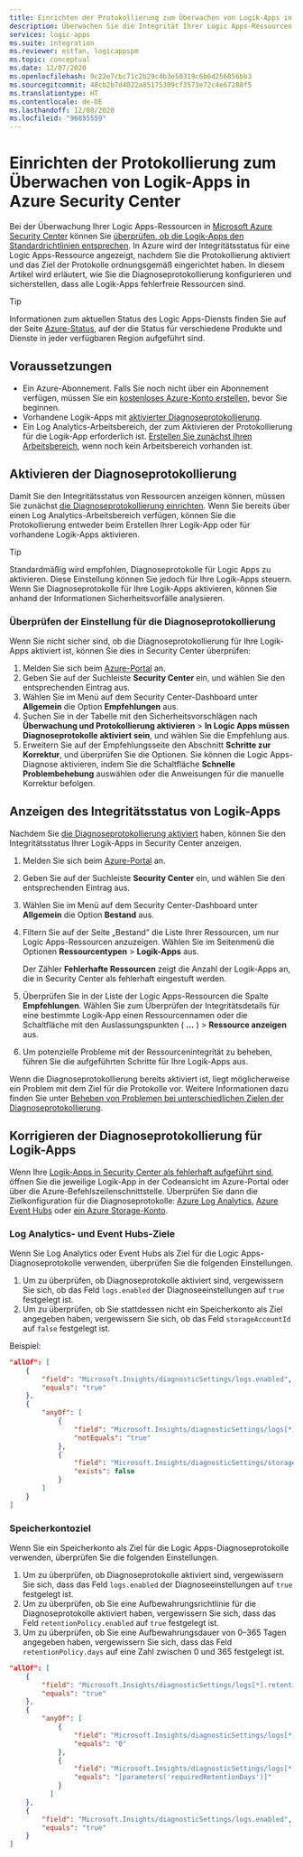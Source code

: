 ```yaml
---
title: Einrichten der Protokollierung zum Überwachen von Logik-Apps in Azure Security Center
description: Überwachen Sie die Integrität Ihrer Logic Apps-Ressourcen in Azure Security Center, indem Sie die Diagnoseprotokollierung einrichten.
services: logic-apps
ms.suite: integration
ms.reviewer: estfan, logicappspm
ms.topic: conceptual
ms.date: 12/07/2020
ms.openlocfilehash: 9c22e7cbc71c2b29c4b3e50319c6b6d256856bb3
ms.sourcegitcommit: 48cb2b7d4022a85175309cf3573e72c4e67288f5
ms.translationtype: HT
ms.contentlocale: de-DE
ms.lasthandoff: 12/08/2020
ms.locfileid: "96855559"
---
```

# <a name="set-up-logging-to-monitor-logic-apps-in-azure-security-center"></a>Einrichten der Protokollierung zum Überwachen von Logik-Apps in Azure Security Center

Bei der Überwachung Ihrer Logic Apps-Ressourcen in [Microsoft Azure Security Center](../security-center/security-center-introduction.md) können Sie [überprüfen, ob die Logik-Apps den Standardrichtlinien entsprechen](#view-logic-apps-health-status). In Azure wird der Integritätsstatus für eine Logic Apps-Ressource angezeigt, nachdem Sie die Protokollierung aktiviert und das Ziel der Protokolle ordnungsgemäß eingerichtet haben. In diesem Artikel wird erläutert, wie Sie die Diagnoseprotokollierung konfigurieren und sicherstellen, dass alle Logik-Apps fehlerfreie Ressourcen sind.

> [!TIP]
> Informationen zum aktuellen Status des Logic Apps-Diensts finden Sie auf der Seite [Azure-Status](https://status.azure.com/), auf der die Status für verschiedene Produkte und Dienste in jeder verfügbaren Region aufgeführt sind.

## <a name="prerequisites"></a>Voraussetzungen

* Ein Azure-Abonnement. Falls Sie noch nicht über ein Abonnement verfügen, müssen Sie ein [kostenloses Azure-Konto erstellen](https://azure.microsoft.com/free/), bevor Sie beginnen.
* Vorhandene Logik-Apps mit [aktivierter Diagnoseprotokollierung](#enable-diagnostic-logging).
* Ein Log Analytics-Arbeitsbereich, der zum Aktivieren der Protokollierung für die Logik-App erforderlich ist. [Erstellen Sie zunächst Ihren Arbeitsbereich](/learn/quick-create-workspace.md), wenn noch kein Arbeitsbereich vorhanden ist.

## <a name="enable-diagnostic-logging"></a>Aktivieren der Diagnoseprotokollierung

Damit Sie den Integritätsstatus von Ressourcen anzeigen können, müssen Sie zunächst [die Diagnoseprotokollierung einrichten](monitor-logic-apps-log-analytics.md). Wenn Sie bereits über einen Log Analytics-Arbeitsbereich verfügen, können Sie die Protokollierung entweder beim Erstellen Ihrer Logik-App oder für vorhandene Logik-Apps aktivieren.

> [!TIP]
> Standardmäßig wird empfohlen, Diagnoseprotokolle für Logic Apps zu aktivieren. Diese Einstellung können Sie jedoch für Ihre Logik-Apps steuern. Wenn Sie Diagnoseprotokolle für Ihre Logik-Apps aktivieren, können Sie anhand der Informationen Sicherheitsvorfälle analysieren.

### <a name="check-diagnostic-logging-setting"></a>Überprüfen der Einstellung für die Diagnoseprotokollierung

Wenn Sie nicht sicher sind, ob die Diagnoseprotokollierung für Ihre Logik-Apps aktiviert ist, können Sie dies in Security Center überprüfen:

1. Melden Sie sich beim [Azure-Portal](https://portal.azure.com) an.
1. Geben Sie auf der Suchleiste **Security Center** ein, und wählen Sie den entsprechenden Eintrag aus.
1. Wählen Sie im Menü auf dem Security Center-Dashboard unter **Allgemein** die Option **Empfehlungen** aus.
1. Suchen Sie in der Tabelle mit den Sicherheitsvorschlägen nach **Überwachung und Protokollierung aktivieren** &gt; **In Logic Apps müssen Diagnoseprotokolle aktiviert sein**, und wählen Sie die Empfehlung aus.
1. Erweitern Sie auf der Empfehlungsseite den Abschnitt **Schritte zur Korrektur**, und überprüfen Sie die Optionen. Sie können die Logic Apps-Diagnose aktivieren, indem Sie die Schaltfläche **Schnelle Problembehebung** auswählen oder die Anweisungen für die manuelle Korrektur befolgen.

## <a name="view-logic-apps-health-status"></a>Anzeigen des Integritätsstatus von Logik-Apps

Nachdem Sie [die Diagnoseprotokollierung aktiviert](#enable-diagnostic-logging) haben, können Sie den Integritätsstatus Ihrer Logik-Apps in Security Center anzeigen.

1. Melden Sie sich beim [Azure-Portal](https://portal.azure.com) an.
1. Geben Sie auf der Suchleiste **Security Center** ein, und wählen Sie den entsprechenden Eintrag aus.
1. Wählen Sie im Menü auf dem Security Center-Dashboard unter **Allgemein** die Option **Bestand** aus.
1. Filtern Sie auf der Seite „Bestand“ die Liste Ihrer Ressourcen, um nur Logic Apps-Ressourcen anzuzeigen. Wählen Sie im Seitenmenü die Optionen **Ressourcentypen** &gt; **Logik-Apps** aus.

   Der Zähler **Fehlerhafte Ressourcen** zeigt die Anzahl der Logik-Apps an, die in Security Center als fehlerhaft eingestuft werden.
1.  Überprüfen Sie in der Liste der Logic Apps-Ressourcen die Spalte **Empfehlungen**. Wählen Sie zum Überprüfen der Integritätsdetails für eine bestimmte Logik-App einen Ressourcennamen oder die Schaltfläche mit den Auslassungspunkten ( **...** ) &gt; **Ressource anzeigen** aus.
1.  Um potenzielle Probleme mit der Ressourcenintegrität zu beheben, führen Sie die aufgeführten Schritte für Ihre Logik-Apps aus.

Wenn die Diagnoseprotokollierung bereits aktiviert ist, liegt möglicherweise ein Problem mit dem Ziel für die Protokolle vor. Weitere Informationen dazu finden Sie unter [Beheben von Problemen bei unterschiedlichen Zielen der Diagnoseprotokollierung](#fix-diagnostic-logging-for-logic-apps).

## <a name="fix-diagnostic-logging-for-logic-apps"></a>Korrigieren der Diagnoseprotokollierung für Logik-Apps

Wenn Ihre [Logik-Apps in Security Center als fehlerhaft aufgeführt sind](#view-logic-apps-health-status), öffnen Sie die jeweilige Logik-App in der Codeansicht im Azure-Portal oder über die Azure-Befehlszeilenschnittstelle. Überprüfen Sie dann die Zielkonfiguration für die Diagnoseprotokolle: [Azure Log Analytics](#log-analytics-and-event-hubs-destinations), [Azure Event Hubs](#log-analytics-and-event-hubs-destinations) oder [ein Azure Storage-Konto](#storage-account-destination).

### <a name="log-analytics-and-event-hubs-destinations"></a>Log Analytics- und Event Hubs-Ziele

Wenn Sie Log Analytics oder Event Hubs als Ziel für die Logic Apps-Diagnoseprotokolle verwenden, überprüfen Sie die folgenden Einstellungen. 

1. Um zu überprüfen, ob Diagnoseprotokolle aktiviert sind, vergewissern Sie sich, ob das Feld `logs.enabled` der Diagnoseeinstellungen auf `true` festgelegt ist. 
1. Um zu überprüfen, ob Sie stattdessen nicht ein Speicherkonto als Ziel angegeben haben, vergewissern Sie sich, ob das Feld `storageAccountId` auf `false` festgelegt ist.

Beispiel:

```json
"allOf": [
    {
        "field": "Microsoft.Insights/diagnosticSettings/logs.enabled",
        "equals": "true"
    },
    {
        "anyOf": [
            {
                "field": "Microsoft.Insights/diagnosticSettings/logs[*].retentionPolicy.enabled",
                "notEquals": "true"
            },
            {
                "field": "Microsoft.Insights/diagnosticSettings/storageAccountId",
                "exists": false
            }
        ]
    }
] 
```

### <a name="storage-account-destination"></a>Speicherkontoziel

Wenn Sie ein Speicherkonto als Ziel für die Logic Apps-Diagnoseprotokolle verwenden, überprüfen Sie die folgenden Einstellungen.

1. Um zu überprüfen, ob Diagnoseprotokolle aktiviert sind, vergewissern Sie sich, dass das Feld `logs.enabled` der Diagnoseeinstellungen auf `true` festgelegt ist.
1. Um zu überprüfen, ob Sie eine Aufbewahrungsrichtlinie für die Diagnoseprotokolle aktiviert haben, vergewissern Sie sich, dass das Feld `retentionPolicy.enabled` auf `true` festgelegt ist.
1. Um zu überprüfen, ob Sie eine Aufbewahrungsdauer von 0–365 Tagen angegeben haben, vergewissern Sie sich, dass das Feld `retentionPolicy.days` auf eine Zahl zwischen 0 und 365 festgelegt ist.

```json
"allOf": [
    {
        "field": "Microsoft.Insights/diagnosticSettings/logs[*].retentionPolicy.enabled",
        "equals": "true"
    },
    {
        "anyOf": [
            {
                "field": "Microsoft.Insights/diagnosticSettings/logs[*].retentionPolicy.days",
                "equals": "0"
            },
            {
                "field": "Microsoft.Insights/diagnosticSettings/logs[*].retentionPolicy.days",
                "equals": "[parameters('requiredRetentionDays')]"
            }
          ]
    },
    {
        "field": "Microsoft.Insights/diagnosticSettings/logs.enabled",
        "equals": "true"
    }
]
```
